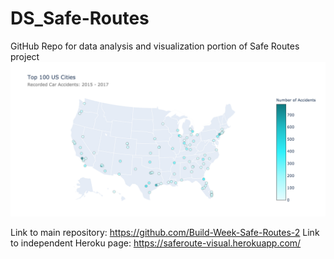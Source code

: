 # DS_Safe-Routes
GitHub Repo for data analysis and visualization portion of Safe Routes project
![Alt text](images/screenshot.png?raw=true "Title")

Link to main repository: https://github.com/Build-Week-Safe-Routes-2
Link to independent Heroku page: https://saferoute-visual.herokuapp.com/